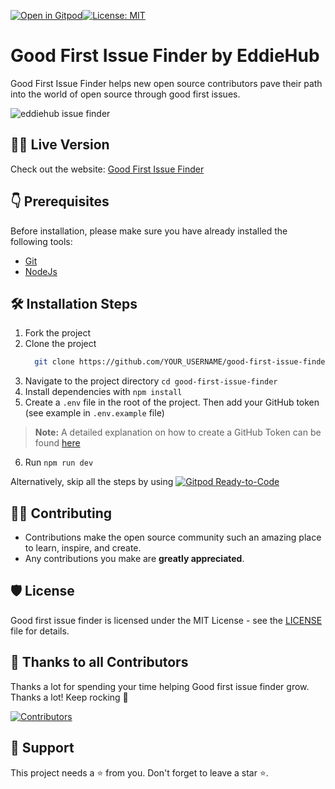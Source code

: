 [![Open in Gitpod](https://gitpod.io/button/open-in-gitpod.svg)](https://gitpod.io/#https://github.com/EddieHubCommunity/good-first-issue-finder)[![License: MIT](https://img.shields.io/badge/License-MIT-yellow.svg)](https://github.com/EddieHubCommunity/good-first-issue-finder/blob/main/LICENSE)

# Good First Issue Finder by EddieHub

Good First Issue Finder helps new open source contributors pave their path into the world of open source through good first issues.

![eddiehub issue finder](https://user-images.githubusercontent.com/64529217/177034601-fe8dffce-cfac-4f61-889b-e3fe1ab7497d.png)

<!-- (Can be only done after merged 😅)
## Example using Gitpod, ephemeral dev environment in the cloud (free)

![Gitpod GIF with progress bar](https://user-images.githubusercontent.com/46727048/146048451-ed4ff31a-c178-4713-a9e0-95118be742dc.gif)
-->

## 👨‍💻 Live Version

Check out the website: [Good First Issue Finder](https://finder.eddiehub.io)

## 👇 Prerequisites

Before installation, please make sure you have already installed the following tools:

- [Git](https://git-scm.com/downloads)
- [NodeJs](https://nodejs.org/en/download/)

## 🛠️ Installation Steps

1. Fork the project
2. Clone the project
   ```bash
     git clone https://github.com/YOUR_USERNAME/good-first-issue-finder.git
   ```
3. Navigate to the project directory `cd good-first-issue-finder`
4. Install dependencies with `npm install`
5. Create a `.env` file in the root of the project. Then add your GitHub token (see example in `.env.example` file)

> **Note:** A detailed explanation on how to create a GitHub Token can be found [here](https://docs.github.com/en/authentication/keeping-your-account-and-data-secure/creating-a-personal-access-token)

6. Run `npm run dev`

Alternatively, skip all the steps by using [![Gitpod Ready-to-Code](https://img.shields.io/badge/Gitpod-Ready--to--Code-blue?logo=gitpod)](https://gitpod.io/#https://github.com/EddieHubCommunity/good-first-issue-finder)

## 👨‍💻 Contributing

- Contributions make the open source community such an amazing place to learn, inspire, and create.
- Any contributions you make are **greatly appreciated**.
<!-- Don't yet have guide, uncomment when we have refer https://github.com/EddieHubCommunity/good-first-issue-finder/issues/79
- Check out our [contribution guidelines](/CONTRIBUTING.md) for more information.
  -->

## 🛡️ License

Good first issue finder is licensed under the MIT License - see the [LICENSE](LICENSE) file for details.

## 💪 Thanks to all Contributors

Thanks a lot for spending your time helping Good first issue finder grow. Thanks a lot! Keep rocking 🍻

[![Contributors](https://contrib.rocks/image?repo=EddieHubCommunity/good-first-issue-finder)](https://github.com/EddieHubCommunity/good-first-issue-finder/graphs/contributors)

## 🙏 Support

This project needs a ⭐️ from you. Don't forget to leave a star ⭐️.
